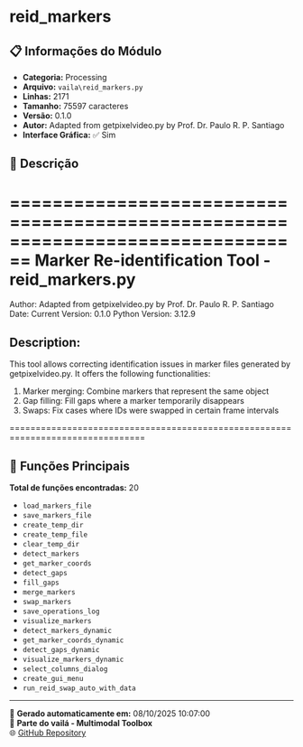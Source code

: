 # reid_markers

## 📋 Informações do Módulo

- **Categoria:** Processing
- **Arquivo:** `vaila\reid_markers.py`
- **Linhas:** 2171
- **Tamanho:** 75597 caracteres
- **Versão:** 0.1.0
- **Autor:** Adapted from getpixelvideo.py by Prof. Dr. Paulo R. P. Santiago
- **Interface Gráfica:** ✅ Sim

## 📖 Descrição


================================================================================
Marker Re-identification Tool - reid_markers.py
================================================================================
Author: Adapted from getpixelvideo.py by Prof. Dr. Paulo R. P. Santiago
Date: Current
Version: 0.1.0
Python Version: 3.12.9

Description:
------------
This tool allows correcting identification issues in marker files generated
by getpixelvideo.py. It offers the following functionalities:

1. Marker merging: Combine markers that represent the same object
2. Gap filling: Fill gaps where a marker temporarily disappears
3. Swaps: Fix cases where IDs were swapped in certain frame intervals

================================================================================


## 🔧 Funções Principais

**Total de funções encontradas:** 20

- `load_markers_file`
- `save_markers_file`
- `create_temp_dir`
- `create_temp_file`
- `clear_temp_dir`
- `detect_markers`
- `get_marker_coords`
- `detect_gaps`
- `fill_gaps`
- `merge_markers`
- `swap_markers`
- `save_operations_log`
- `visualize_markers`
- `detect_markers_dynamic`
- `get_marker_coords_dynamic`
- `detect_gaps_dynamic`
- `visualize_markers_dynamic`
- `select_columns_dialog`
- `create_gui_menu`
- `run_reid_swap_auto_with_data`




---

📅 **Gerado automaticamente em:** 08/10/2025 10:07:00  
🔗 **Parte do vailá - Multimodal Toolbox**  
🌐 [GitHub Repository](https://github.com/vaila-multimodaltoolbox/vaila)
